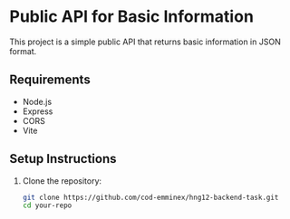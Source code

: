 # Public API for Basic Information

This project is a simple public API that returns basic information in JSON format.

## Requirements

- Node.js
- Express
- CORS
- Vite

## Setup Instructions

1. Clone the repository:
   ```bash
   git clone https://github.com/cod-emminex/hng12-backend-task.git
   cd your-repo
